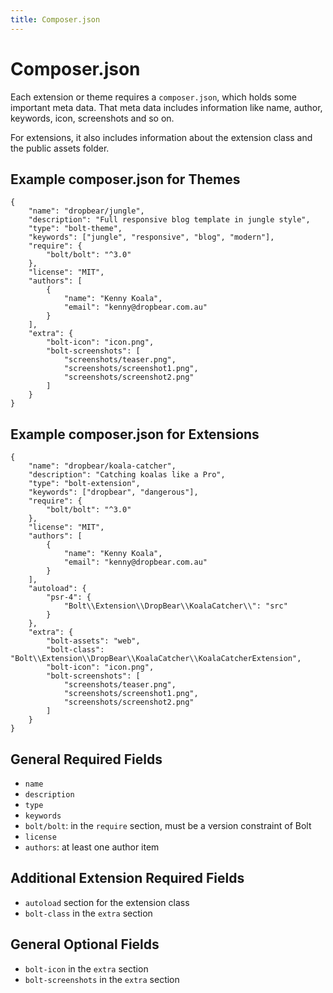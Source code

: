 ```yaml
---
title: Composer.json
---
```

Composer.json
=============

Each extension or theme requires a `composer.json`, which holds some important meta data. 
That meta data includes information like name, author, keywords, icon, screenshots and so on.

For extensions, it also includes information about the extension class and the public assets folder.

## Example composer.json for Themes

```
{
    "name": "dropbear/jungle",
    "description": "Full responsive blog template in jungle style",
    "type": "bolt-theme",
    "keywords": ["jungle", "responsive", "blog", "modern"],
    "require": {
        "bolt/bolt": "^3.0"
    },
    "license": "MIT",
    "authors": [
        {
            "name": "Kenny Koala",
            "email": "kenny@dropbear.com.au"
        }
    ],
    "extra": {
        "bolt-icon": "icon.png",
        "bolt-screenshots": [
            "screenshots/teaser.png",
            "screenshots/screenshot1.png",
            "screenshots/screenshot2.png"
        ]
    }
}
```

## Example composer.json for Extensions

```
{
    "name": "dropbear/koala-catcher",
    "description": "Catching koalas like a Pro",
    "type": "bolt-extension",
    "keywords": ["dropbear", "dangerous"],
    "require": {
        "bolt/bolt": "^3.0"
    },
    "license": "MIT",
    "authors": [
        {
            "name": "Kenny Koala",
            "email": "kenny@dropbear.com.au"
        }
    ],
    "autoload": {
        "psr-4": {
            "Bolt\\Extension\\DropBear\\KoalaCatcher\\": "src"
        }
    },
    "extra": {
        "bolt-assets": "web",
        "bolt-class": "Bolt\\Extension\\DropBear\\KoalaCatcher\\KoalaCatcherExtension",
        "bolt-icon": "icon.png",
        "bolt-screenshots": [
            "screenshots/teaser.png",
            "screenshots/screenshot1.png",
            "screenshots/screenshot2.png"
        ]
    }
}
```

## General Required Fields

- `name`
- `description`
- `type`
- `keywords`
- `bolt/bolt`: in the `require` section, must be a version constraint of Bolt
- `license`
- `authors`: at least one author item

## Additional Extension Required Fields

- `autoload` section for the extension class
- `bolt-class` in the `extra` section

## General Optional Fields

- `bolt-icon` in the `extra` section
- `bolt-screenshots` in the `extra` section
